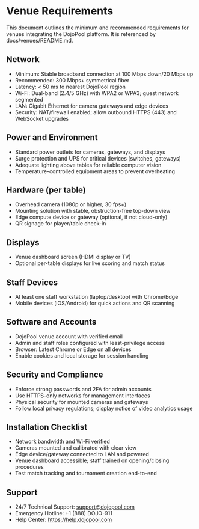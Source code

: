 # Venue Requirements

This document outlines the minimum and recommended requirements for venues integrating the DojoPool platform. It is referenced by docs/venues/README.md.

## Network

- Minimum: Stable broadband connection at 100 Mbps down/20 Mbps up
- Recommended: 300 Mbps+ symmetrical fiber
- Latency: < 50 ms to nearest DojoPool region
- Wi-Fi: Dual-band (2.4/5 GHz) with WPA2 or WPA3; guest network segmented
- LAN: Gigabit Ethernet for camera gateways and edge devices
- Security: NAT/firewall enabled; allow outbound HTTPS (443) and WebSocket upgrades

## Power and Environment

- Standard power outlets for cameras, gateways, and displays
- Surge protection and UPS for critical devices (switches, gateways)
- Adequate lighting above tables for reliable computer vision
- Temperature-controlled equipment areas to prevent overheating

## Hardware (per table)

- Overhead camera (1080p or higher, 30 fps+)
- Mounting solution with stable, obstruction-free top-down view
- Edge compute device or gateway (optional, if not cloud-only)
- QR signage for player/table check-in

## Displays

- Venue dashboard screen (HDMI display or TV)
- Optional per-table displays for live scoring and match status

## Staff Devices

- At least one staff workstation (laptop/desktop) with Chrome/Edge
- Mobile devices (iOS/Android) for quick actions and QR scanning

## Software and Accounts

- DojoPool venue account with verified email
- Admin and staff roles configured with least-privilege access
- Browser: Latest Chrome or Edge on all devices
- Enable cookies and local storage for session handling

## Security and Compliance

- Enforce strong passwords and 2FA for admin accounts
- Use HTTPS-only networks for management interfaces
- Physical security for mounted cameras and gateways
- Follow local privacy regulations; display notice of video analytics usage

## Installation Checklist

- Network bandwidth and Wi-Fi verified
- Cameras mounted and calibrated with clear view
- Edge device/gateway connected to LAN and powered
- Venue dashboard accessible; staff trained on opening/closing procedures
- Test match tracking and tournament creation end-to-end

## Support

- 24/7 Technical Support: support@dojopool.com
- Emergency Hotline: +1 (888) DOJO-911
- Help Center: https://help.dojopool.com
